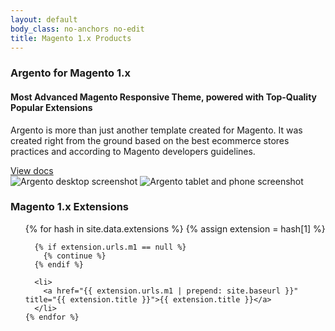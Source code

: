 ```yaml
---
layout: default
body_class: no-anchors no-edit
title: Magento 1.x Products
---
```


<div class="clearfix products-group group-argento">
  <h3>Argento for Magento 1.x</h3>
  <div class="card mdl-grid">
    <div class="card-content mdl-cell mdl-cell--5-col mdl-cell--8-col-tablet mdl-cell--4-col-phone mdl-cell--order-2">
      <h4>
        Most Advanced Magento Responsive Theme, powered with Top-Quality
        Popular Extensions
      </h4>
      <div class="description">
        <p>Argento is more than just another template created for Magento. It was created right from the ground based on the best ecommerce stores practices and according to Magento developers guidelines.</p>
      </div>
      <div class="actions">
        <a class="mdl-button mdl-js-button mdl-button--raised mdl-js-ripple-effect mdl-button--accent" href="{{ '/m1/argento/' | prepend: site.baseurl }}">
          View docs
        </a>
      </div>
    </div>
    <div class="carousel js-flickity card-thumbnail mdl-cell mdl-cell--7-col mdl-cell--8-col-tablet mdl-cell--4-col-phone"
      data-flickity-options='{ "wrapAround": true, "pageDots": false, "prevNextButtons": false, "autoPlay": true, "imagesLoaded": true }'>
      <img src="{{ '/images/site/homepage/argento/desktop.png' | prepend: site.baseurl }}" alt="Argento desktop screenshot"/>
      <img src="{{ '/images/site/homepage/argento/tablet_and_phone.png' | prepend: site.baseurl }}" alt="Argento tablet and phone screenshot"/>
    </div>
  </div>
</div>

<div class="clearfix products-group group-extensions">
  <h3>Magento 1.x Extensions</h3>
  <ul class="list-products">
    {% for hash in site.data.extensions %}
      {% assign extension = hash[1] %}

      {% if extension.urls.m1 == null %}
        {% continue %}
      {% endif %}

      <li>
        <a href="{{ extension.urls.m1 | prepend: site.baseurl }}" title="{{ extension.title }}">{{ extension.title }}</a>
      </li>
    {% endfor %}
  </ul>
</div>
